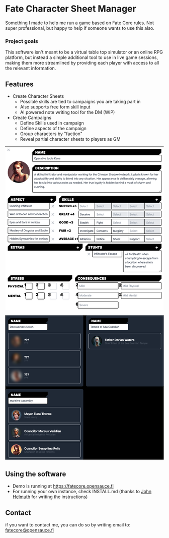 # Fate Character Sheet Manager

Something I made to help me run a game based on Fate Core rules.
Not super professional, but happy to help if someone wants to use this also.

### Project goals

This software isn't meant to be a virtual table top simulator or an online RPG platform, but instead a simple additional tool to use in live game sessions, making them more streamlined by providing each player with access to all the relevant information.

## Features

- Create Character Sheets
  - Possible skills are tied to campaigns you are taking part in
  - Also supports free form skill input
  - AI powered note writing tool for the DM (WIP)
- Create Campaigns
  - Define Skills used in campaign
  - Define aspects of the campaign
  - Group characters by "faction"
  - Reveal partial character sheets to players as GM

![Example sheet form the app](/readme/example_sheet.png?raw=true 'Example sheet form the app')

![Example of factions](/readme/faction_view.png?raw=true 'Example of factions')

## Using the software

- Demo is running at https://fatecore.opensauce.fi
- For running your own instance, check INSTALL.md (thanks to [John Helmuth](https://github.com/johnhelmuth) for writing the instructions)

## Contact

if you want to contact me, you can do so by writing email to: fatecore@opensauce.fi
